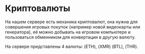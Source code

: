 # Криптовалюты

На нашем сервере есть механика криптовалют, она нужна для совершения игровых покупок (например новой видеокарты или генератора), её можно добывать на игровом компьютере и пользоваться обменником для конвертации в другую валюту.

На сервере представлены 4 валюты: (ETH), (XMR) (BTL), (THR).

